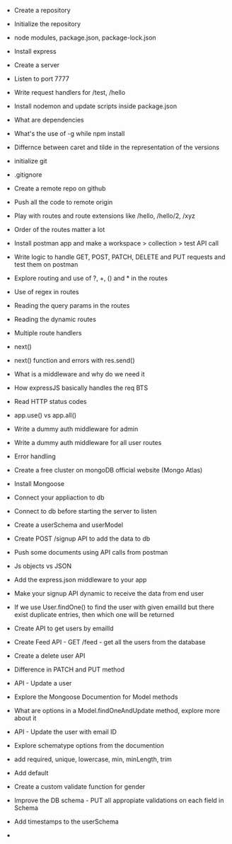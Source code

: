 - Create a repository
- Initialize the repository
- node modules, package.json, package-lock.json
- Install express
- Create a server
- Listen to port 7777
- Write request handlers for /test, /hello
- Install nodemon and update scripts inside package.json
- What are dependencies
- What's the use of -g while npm install
- Differnce between caret and tilde in the representation of the versions


- initialize git
- .gitignore
- Create a remote repo on github
- Push all the code to remote origin
- Play with routes and route extensions like /hello, /hello/2, /xyz
- Order of the routes matter a lot
- Install postman app and make a workspace > collection > test API call
- Write logic to handle GET, POST, PATCH, DELETE and PUT requests and test them on postman
- Explore routing and use of ?, +, () and * in the routes
- Use of regex in routes
- Reading the query params in the routes
- Reading the dynamic routes


- Multiple route handlers
- next()
- next() function and errors with res.send()
- What is a middleware and why do we need it
- How expressJS basically handles the req BTS
- Read HTTP status codes
- app.use() vs app.all()
- Write a dummy auth middleware for admin
- Write a dummy auth middleware for all user routes
- Error handling 

- Create a free cluster on mongoDB official website (Mongo Atlas)
- Install Mongoose
- Connect your appliaction to db
- Connect to db before starting the server to listen
- Create a userSchema and userModel
- Create POST /signup API to add the data to db 
- Push some documents using API calls from postman

- Js objects vs JSON
- Add the express.json middleware to your app
- Make your signup API dynamic to receive the data from end user
- If we use User.findOne() to find the user with given emailId but there exist duplicate entries, then which one will be returned
- Create API to get users by emailId
- Create Feed API - GET /feed - get all the users from the database
- Create a delete user API
- Difference in PATCH and PUT method
- API - Update a user
- Explore the Mongoose Documention for Model methods
- What are options in a Model.findOneAndUpdate method, explore more about it
- API - Update the user with email ID

- Explore schematype options from the documention
- add required, unique, lowercase, min, minLength, trim
- Add default
- Create a custom validate function for gender
- Improve the DB schema - PUT all appropiate validations on each field in Schema
- Add timestamps to the userSchema
- 
